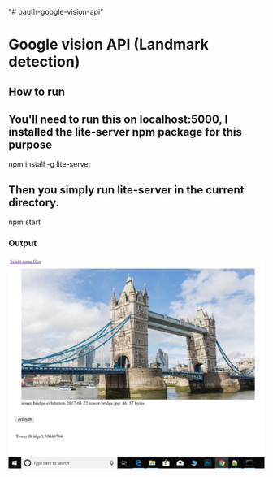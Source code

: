 "# oauth-google-vision-api" 


# Google vision API (Landmark detection)


## How to run

## You'll need to run this on localhost:5000, I installed the lite-server npm package for this purpose

npm install -g lite-server

## Then you simply run lite-server in the current directory.

npm start


### Output

![Google vision api oauth](https://github.com/sagarkalyan/oauth-google-vision-api/blob/master/2019-08-09.png)
